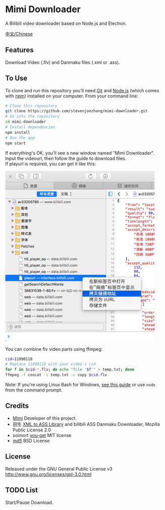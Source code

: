 # Mimi Downloader

A Bilibili video downloader based on Node.js and Electron.

[中文/Chinese](README.CN.md)

## Features
Download Video (.flv) and Danmaku files (.xml or .ass).

## To Use
To clone and run this repository you'll need [Git](https://git-scm.com) and [Node.js](https://nodejs.org/en/download/) (which comes with [npm](http://npmjs.com)) installed on your computer. From your command line:
```bash
# Clone this repository
git clone https://github.com/stevenjoezhang/mimi-downloader.git
# Go into the repository
cd mimi-downloader
# Install dependencies
npm install
# Run the app
npm start
```
If everything's OK, you'll see a new window named "Mimi Downloader". Input the videourl, then follow the guide to download files.  
If playurl is required, you can get it like this:

![demo-video](help.png)

You can combine flv video parts using ffmpeg:
```bash
cid=11090110
# Replace 11090110 with your video's cid
for f in $cid-*.flv; do echo "file '$f'" > temp.txt; done
ffmpeg -f concat -i temp.txt -c copy $cid.flv
```
Note: If you're using Linux Bash for Windows, [see this guide](https://www.howtogeek.com/261575/how-to-run-graphical-linux-desktop-applications-from-windows-10s-bash-shell/) or use `node` from the command prompt.

## Credits
* [Mimi](https://zhangshuqiao.org) Developer of this project.
* 田生 [XML to ASS Library](https://github.com/tiansh/us-danmaku) and bilibili ASS Danmaku Downloader, Mozilla Public License 2.0
* soimort [you-get](https://github.com/soimort/you-get) MIT license
* [md5](http://pajhome.org.uk/crypt/md5) BSD License

## License
Released under the GNU General Public License v3  
http://www.gnu.org/licenses/gpl-3.0.html

## TODO List
Start/Pause Download.
